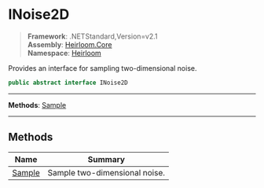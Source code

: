 # INoise2D

> **Framework**: .NETStandard,Version=v2.1  
> **Assembly**: [Heirloom.Core][0]  
> **Namespace**: [Heirloom][0]  

Provides an interface for sampling two-dimensional noise.

```cs
public abstract interface INoise2D
```

--------------------------------------------------------------------------------

**Methods**: [Sample][1]

--------------------------------------------------------------------------------

## Methods

| Name        | Summary                       |
|-------------|-------------------------------|
| [Sample][1] | Sample two-dimensional noise. |

[0]: ../Heirloom.Core.md
[1]: Heirloom.INoise2D.Sample.md
